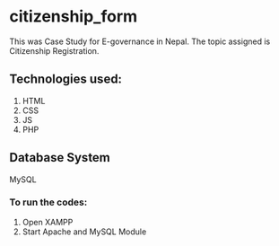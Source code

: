 # citizenship_form
This was Case Study for E-governance in Nepal. The topic assigned is Citizenship Registration.

## Technologies used:
1. HTML
2. CSS
3. JS
4. PHP

## Database System
MySQL

### To run the codes:
1. Open XAMPP
2. Start Apache and MySQL Module
